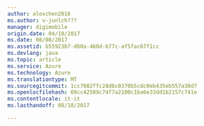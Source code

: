 ```yaml
---
author: alexchen2016
ms.author: v-junlch???
manager: digimobile
origin.date: 04/10/2017
ms.date: 08/08/2017
ms.assetid: b55923b7-d60a-460d-b77c-af5fac67f1cc
ms.devlang: java
ms.topic: article
ms.service: Azure
ms.technology: Azure
ms.translationtype: MT
ms.sourcegitcommit: 1cc7082ffc28d8c0370b5cdc0eb435eb557a30d7
ms.openlocfilehash: 69cc42589c74f7a2100c1ba6e33dd1b2157c741e
ms.contentlocale: it-it
ms.lasthandoff: 08/18/2017

---
```


